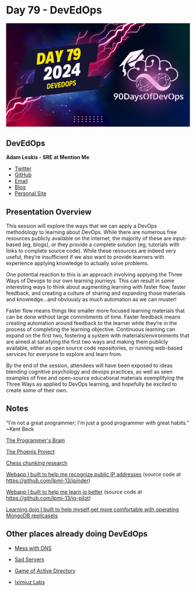 # Day 79 - DevEdOps
[![Watch the video](thumbnails/day79.png)](https://www.youtube.com/watch?v=5-Pa2odaGeg)

## DevEdOps

**Adam Leskis - SRE at Mention Me**

- [Twitter](https://twitter.com/baronvonleskis)
- [GitHub](https://github.com/lpmi-13)
- [Email](leskis@gmail.com)
- [Blog](https://micromaterialsblog.wordpress.com)
- [Personal Site](https://adamleskis.com)

## Presentation Overview

This session will explore the ways that we can apply a DevOps methodology to learning about DevOps. While there are numerous free resources publicly available on the internet, the majority of these are input-based (eg, blogs), or they provide a complete solution (eg, tutorials with links to complete source code). While these resources are indeed very useful, they’re insufficient if we also want to provide learners with experience applying knowledge to actually solve problems.

One potential reaction to this is an approach involving applying the Three Ways of Devops to our own learning journeys. This can result in some interesting ways to think about augmenting learning with faster flow, faster feedback, and creating a culture of sharing and expanding those materials and knowledge...and obviously as much automation as we can muster!

Faster flow means things like smaller more focused learning materials that can be done without large commitments of time. Faster feedback means creating automation around feedback to the learner while they’re in the process of completing the learning objective. Continuous learning can expand on the first two, fostering a system with materials/environments that are aimed at satisfying the first two ways and making them publicly available, either as open source code repositories, or running web-based services for everyone to explore and learn from.

By the end of the session, attendees will have been exposed to ideas blending cognitive psychology and devops practices, as well as seen examples of free and open-source educational materials exemplifying the Three Ways as applied to DevOps learning, and hopefully be excited to create some of their own.

## Notes

“I'm not a great programmer; I'm just a good programmer with great habits.” ~Kent Beck

[The Programmer's Brain](https://www.amazon.co.uk/Programmers-Brain-every-programmer-cognition/dp/1617298670)

[The Phoenix Project](https://www.amazon.co.uk/Phoenix-Project-Devops-Helping-Business/dp/1942788290/ref=sr_1_1?crid=3V9HEJTJXFZR5&keywords=the+phoenix+project&qid=1705009649&s=books&sprefix=the+phoenix+project%2Cstripbooks%2C181&sr=1-1)

[Chess chunking research](https://snitkof.com/cg156/chesschunkingtheory.php)

[Webapp I built to help me recognize public IP addresses](https://ipinder.netlify.app)
(source code at https://github.com/lpmi-13/ipinder)

[Webapp I built to help me learn jq better](https://jayq.party)
(source code at https://github.com/lpmi-13/jq-pilot)

[Learning dojo I built to help myself get more comfortable with operating MongoDB replicasets](https://github.com/lpmi-13/mongo-dojo)

## Other places already doing DevEdOps

- [Mess with DNS](https://messwithdns.net/)

- [Sad Servers](https://sadservers.com/)

- [Game of Active Directory](https://github.com/Orange-Cyberdefense/GOAD)

- [Iximiuz Labs](https://labs.iximiuz.com/challenges)
